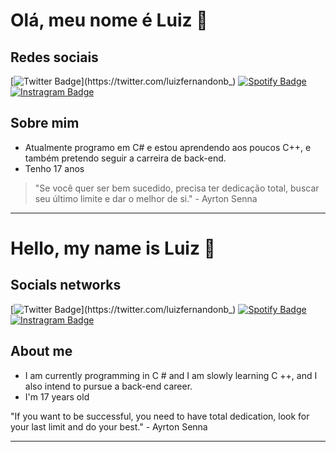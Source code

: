 # Olá, meu nome é Luiz 🤝
## Redes sociais
[![Twitter Badge](https://img.shields.io/badge/-Twitter-1ca0f1?style=flat-square&labelColor=1ca0f1&logo=twitter&logoColor=white&link=https://twitter.com/luizfernandonb_)](https://twitter.com/luizfernandonb_)
[![Spotify Badge](https://img.shields.io/badge/-Spotify%20-1ED760?style=flat-square&amp;labelColor=fff&amp;logo=Spotify&amp;link=https://open.spotify.com/user/luizgamer2016)](https://open.spotify.com/user/luizgamer2016)
[![Instragram Badge](https://img.shields.io/badge/-Instagram-purple?style=flat&logo=instagram&logoColor=white&link=https://instagram.com/luizfernandonb)](https://instagram.com/luizfernandonb)
## Sobre mim
- Atualmente programo em C# e estou aprendendo aos poucos C++, e também pretendo seguir a carreira de back-end.
- Tenho 17 anos

> "Se você quer ser bem sucedido, precisa ter dedicação total, buscar seu último limite e dar o melhor de si." - Ayrton Senna

---

# Hello, my name is Luiz 🤝
## Socials networks
[![Twitter Badge](https://img.shields.io/badge/-Twitter-1ca0f1?style=flat-square&labelColor=1ca0f1&logo=twitter&logoColor=white&link=https://twitter.com/luizfernandonb_)](https://twitter.com/luizfernandonb_)
[![Spotify Badge](https://img.shields.io/badge/-Spotify%20-1ED760?style=flat-square&amp;labelColor=fff&amp;logo=Spotify&amp;link=https://open.spotify.com/user/luizgamer2016)](https://open.spotify.com/user/luizgamer2016)
[![Instragram Badge](https://img.shields.io/badge/-Instagram-purple?style=flat&logo=instagram&logoColor=white&link=https://instagram.com/luizfernandonb)](https://instagram.com/luizfernandonb)
## About me
- I am currently programming in C # and I am slowly learning C ++, and I also intend to pursue a back-end career.
- I'm 17 years old

"If you want to be successful, you need to have total dedication, look for your last limit and do your best." - Ayrton Senna
     
---  

